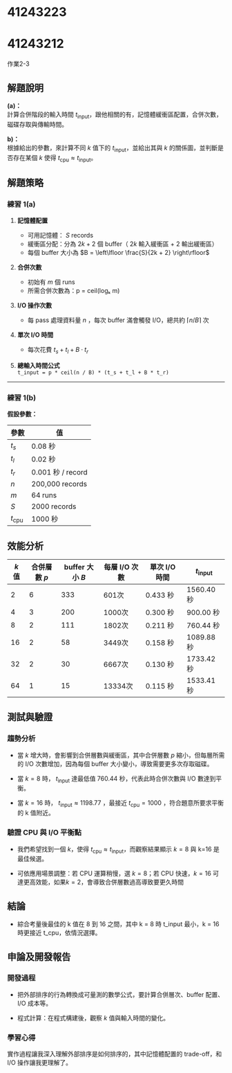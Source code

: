 # 41243223

# 41243212

作業2-3
## 解題說明
**(a)：**  
計算合併階段的輸入時間 $t_{\text{input}}$，跟他相關的有，記憶體緩衝區配置，合併次數，磁碟存取與傳輸時間。

**b)：**  
根據給出的參數，來計算不同 $k$ 值下的 $t_{\text{input}}$，並給出其與 $k$ 的關係圖，並判斷是否存在某個 $k$ 使得 $t_{\text{cpu}} \approx t_{\text{input}}$。
## 解題策略
### 練習 1(a)

1. **記憶體配置**  
   - 可用記憶體： $S$ records  
   - 緩衝區分配：分為 $2k + 2$ 個 buffer（ $2k$ 輸入緩衝區 + 2 輸出緩衝區）  
   - 每個 buffer 大小為 $B = \left\lfloor \frac{S}{2k + 2} \right\rfloor$

2. **合併次數**  
   - 初始有 $m$ 個 runs
   - 所需合併次數為：p = ceil(logₖ m)


3. **I/O 操作次數**  
   - 每 pass 處理資料量 $n$ ，每次 buffer 滿會觸發 I/O，總共約 $\lceil n / B \rceil$ 次

4. **單次 I/O 時間**  
   - 每次花費 $t_s + t_l + B \cdot t_r$

5. **總輸入時間公式**  
`t_input = p * ceil(n / B) * (t_s + t_l + B * t_r)`


---

### 練習 1(b)

**假設參數：**

| 參數     | 值                |
|----------|-------------------|
| $t_s$    | 0.08 秒           |
| $t_l$    | 0.02 秒           |
| $t_r$    | 0.001 秒 / record |
| $n$      | 200,000 records   |
| $m$      | 64 runs           |
| $S$      | 2000 records      |
| $t_{\text{cpu}}$ | 1000 秒     |



## 效能分析

| $k$ 值 | 合併層數 $p$ | buffer 大小 $B$ | 每層 I/O 次數 | 單次 I/O 時間 | $t_{\text{input}}$ |
|--------|---------------|------------------|----------------|----------------|--------------------|
| 2      | 6             | 333              | 601次            | 0.433 秒       | 1560.40 秒         |
| 4      | 3             | 200              | 1000次           | 0.300 秒       | 900.00 秒          |
| 8      | 2             | 111              | 1802次           | 0.211 秒       | 760.44 秒          |
| 16     | 2             | 58               | 3449次           | 0.158 秒       | 1089.88 秒         |
| 32     | 2             | 30               | 6667次           | 0.130 秒       | 1733.42 秒         |
| 64     | 1             | 15               | 13334次          | 0.115 秒       | 1533.41 秒         |



## 測試與驗證

### 趨勢分析
- 當 $k$ 增大時，會影響到合併層數與緩衝區，其中合併層數 $p$ 縮小，但每層所需的 I/O 次數增加，因為每個 buffer 大小變小，導致需要更多次存取磁碟。

- 當 $k = 8$ 時， $t_{\text{input}}$ 達最低值 760.44 秒，代表此時合併次數與 I/O 數達到平衡。

- 當 $k = 16$ 時， $t_{\text{input}} \approx 1198.77$ ，最接近  $t_{\text{cpu}} = 1000$ ，符合題意所要求平衡的 k 值附近。

### 驗證 CPU 與 I/O 平衡點
- 我們希望找到一個 $k$，使得 $t_{\text{cpu}} \approx t_{\text{input}}$，而觀察結果顯示 $k=8$ 與 k=16 是最佳候選。

- 可依應用場景調整：若 CPU 運算稍慢，選 $k = 8$；若 CPU 快速，$k = 16$ 可達更高效能，如果$k = 2$，會導致合併層數過高導致要更久時間
## 結論
- 綜合考量後最佳的 k 值在 8 到 16 之間，其中 k = 8 時 t_input 最小，k = 16 時更接近 t_cpu，依情況選擇。


## 申論及開發報告
### 開發過程
* 把外部排序的行為轉換成可量測的數學公式，要計算合併層次、buffer 配置、I/O 成本等。

* 程式計算：在程式構建後，觀察 $k$ 值與輸入時間的變化。

### 學習心得
實作過程讓我深入理解外部排序是如何排序的，其中記憶體配置的 trade-off，和I/O 操作讓我更理解了。
